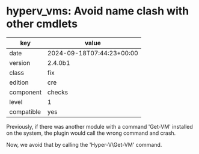 [//]: # (werk v2)
# hyperv_vms: Avoid name clash with other cmdlets

key        | value
---------- | ---
date       | 2024-09-18T07:44:23+00:00
version    | 2.4.0b1
class      | fix
edition    | cre
component  | checks
level      | 1
compatible | yes

Previously, if there was another module with a command 'Get-VM'
installed on the system, the plugin would call the wrong command and crash.

Now, we avoid that by calling the 'Hyper-V\Get-VM' command.
